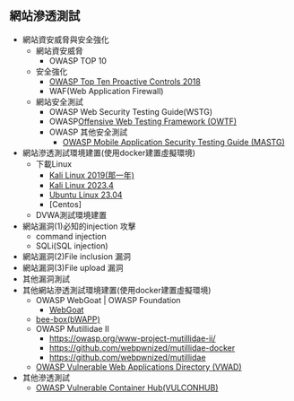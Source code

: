 ## 網站滲透測試
- 網站資安威脅與安全強化
  - 網站資安威脅
    - OWASP TOP 10
  - 安全強化
    - [OWASP Top Ten Proactive Controls 2018](https://owasp.org/www-project-developer-guide/release/implementation/documentation/proactive_controls/)
    - WAF(Web Application Firewall) 
  - 網站安全測試
    - OWASP Web Security Testing Guide(WSTG)
    - OWASP[Offensive Web Testing Framework (OWTF)](https://owasp.org/www-project-developer-guide/release/verification/tools/offensive_web_testing_framework/)
    - OWASP 其他安全測試
      - [OWASP Mobile Application Security Testing Guide (MASTG)](https://mas.owasp.org/MASTG/) 
- 網站滲透測試環境建置(使用docker建置虛擬環境)
  - 下載Linux
    - [Kali Linux 2019(那一年)]()
    - [Kali Linux 2023.4]()
    - [Ubuntu Linux 23.04]()
    - [Centos]
  - DVWA測試環境建置
- 網站漏洞(1)必知的injection 攻擊
  - command injection
  - SQLi(SQL injection) 
- 網站漏洞(2)File inclusion 漏洞
- 網站漏洞(3)File upload 漏洞
- 其他漏洞測試
- 其他網站滲透測試環境建置(使用docker建置虛擬環境)
  - OWASP WebGoat | OWASP Foundation
    - [WebGoat](./WebGoat.md) 
  - [bee-box(bWAPP)](bWAPP.md)
  - OWASP Mutillidae II
    - https://owasp.org/www-project-mutillidae-ii/
    - https://github.com/webpwnized/mutillidae-docker
    - https://github.com/webpwnized/mutillidae 
  - [OWASP Vulnerable Web Applications Directory (VWAD)](https://owasp.org/www-project-vulnerable-web-applications-directory/)
- 其他滲透測試
  - [OWASP Vulnerable Container Hub(VULCONHUB)]() 

